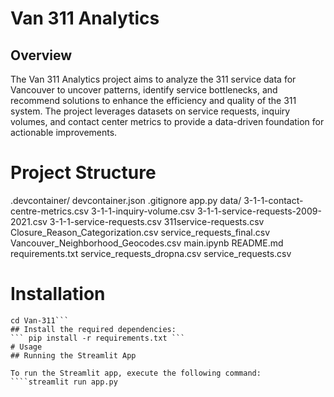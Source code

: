 # Van 311 Analytics

## Overview

The Van 311 Analytics project aims to analyze the 311 service data for Vancouver to uncover patterns, identify service bottlenecks, and recommend solutions to enhance the efficiency and quality of the 311 system. The project leverages datasets on service requests, inquiry volumes, and contact center metrics to provide a data-driven foundation for actionable improvements.

# Project Structure

.devcontainer/
devcontainer.json
.gitignore
app.py
data/
3-1-1-contact-centre-metrics.csv
3-1-1-inquiry-volume.csv
3-1-1-service-requests-2009-2021.csv
3-1-1-service-requests.csv
311service-requests.csv
Closure_Reason_Categorization.csv
service_requests_final.csv
Vancouver_Neighborhood_Geocodes.csv
main.ipynb
README.md
requirements.txt
service_requests_dropna.csv
service_requests.csv

# Installation

`````git clone https://github.com/0x1AY/Van-311.git
cd Van-311```
## Install the required dependencies:
``` pip install -r requirements.txt ```
# Usage
## Running the Streamlit App

To run the Streamlit app, execute the following command:
````streamlit run app.py
`````
